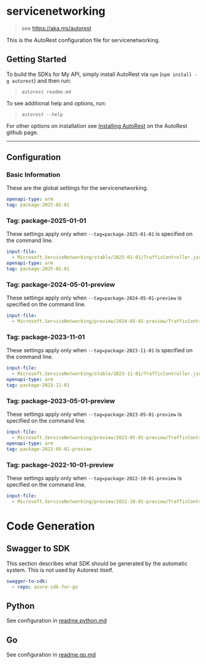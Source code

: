 # servicenetworking

> see https://aka.ms/autorest

This is the AutoRest configuration file for servicenetworking.

## Getting Started

To build the SDKs for My API, simply install AutoRest via `npm` (`npm install -g autorest`) and then run:

> `autorest readme.md`

To see additional help and options, run:

> `autorest --help`

For other options on installation see [Installing AutoRest](https://aka.ms/autorest/install) on the AutoRest github page.

---

## Configuration

### Basic Information

These are the global settings for the servicenetworking.

```yaml
openapi-type: arm
tag: package-2025-01-01
```

### Tag: package-2025-01-01

These settings apply only when `--tag=package-2025-01-01` is specified on the command line.

```yaml $(tag) == 'package-2025-01-01'
input-file:
  - Microsoft.ServiceNetworking/stable/2025-01-01/TrafficController.json
openapi-type: arm
tag: package-2025-01-01
```


### Tag: package-2024-05-01-preview

These settings apply only when `--tag=package-2024-05-01-preview` is specified on the command line.

```yaml $(tag) == '2024-05-01-preview'
input-file:
  - Microsoft.ServiceNetworking/preview/2024-05-01-preview/TrafficController.json
```

### Tag: package-2023-11-01

These settings apply only when `--tag=package-2023-11-01` is specified on the command line.

```yaml $(tag) == 'package-2023-11-01'
input-file:
  - Microsoft.ServiceNetworking/stable/2023-11-01/TrafficController.json
openapi-type: arm
tag: package-2023-11-01
```

### Tag: package-2023-05-01-preview

These settings apply only when `--tag=package-2023-05-01-preview` is specified on the command line.

```yaml $(tag) == 'package-2023-05-01-preview'
input-file:
  - Microsoft.ServiceNetworking/preview/2023-05-01-preview/TrafficController.json
openapi-type: arm
tag: package-2023-05-01-preview
```

### Tag: package-2022-10-01-preview

These settings apply only when `--tag=package-2022-10-01-preview` is specified on the command line.

```yaml $(tag) == 'package-2022-10-01-preview'
input-file:
  - Microsoft.ServiceNetworking/preview/2022-10-01-preview/TrafficController.json
```

# Code Generation

## Swagger to SDK

This section describes what SDK should be generated by the automatic system.
This is not used by Autorest itself.

```yaml $(swagger-to-sdk)
swagger-to-sdk:
  - repo: azure-sdk-for-go
```

## Python

See configuration in [readme.python.md](./readme.python.md)

## Go

See configuration in [readme.go.md](./readme.go.md)